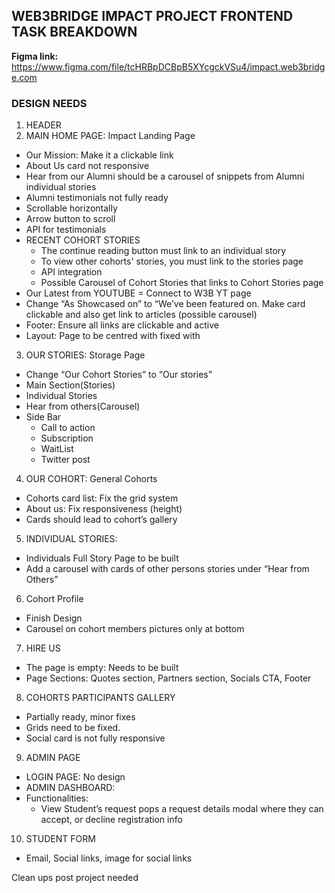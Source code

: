 ## WEB3BRIDGE IMPACT PROJECT FRONTEND TASK BREAKDOWN

<b>Figma link:</b> https://www.figma.com/file/tcHRBpDCBpB5XYcgckVSu4/impact.web3bridge.com

### DESIGN NEEDS

1. HEADER
2. MAIN HOME PAGE: Impact Landing Page

- Our Mission: Make it a clickable link
- About Us card not responsive
- Hear from our Alumni should be a carousel of snippets from Alumni individual stories
- Alumni testimonials not fully ready
- Scrollable horizontally
- Arrow button to scroll
- API for testimonials
- RECENT COHORT STORIES
  - The continue reading button must link to an individual story
  - To view other cohorts' stories, you must link to the stories page
  - API integration
  - Possible Carousel of Cohort Stories that links to Cohort Stories page
- Our Latest from YOUTUBE = Connect to W3B YT page
- Change “As Showcased on” to “We’ve been featured on. Make card clickable and also get link to articles (possible carousel)
- Footer: Ensure all links are clickable and active
- Layout: Page to be centred with fixed with

3. OUR STORIES: Storage Page

- Change “Our Cohort Stories” to “Our stories”
- Main Section(Stories)
- Individual Stories
- Hear from others(Carousel)
- Side Bar
  - Call to action
  - Subscription
  - WaitList
  - Twitter post

4. OUR COHORT: General Cohorts

- Cohorts card list: Fix the grid system
- About us: Fix responsiveness (height)
- Cards should lead to cohort’s gallery

5. INDIVIDUAL STORIES:

- Individuals Full Story Page to be built
- Add a carousel with cards of other persons stories under “Hear from Others”

6. Cohort Profile

- Finish Design
- Carousel on cohort members pictures only at bottom

7. HIRE US

- The page is empty: Needs to be built
- Page Sections: Quotes section, Partners section, Socials CTA, Footer

8. COHORTS PARTICIPANTS GALLERY

- Partially ready, minor fixes
- Grids need to be fixed.
- Social card is not fully responsive

9. ADMIN PAGE

- LOGIN PAGE: No design
- ADMIN DASHBOARD:
- Functionalities:
  - View Student’s request pops a request details modal where they can accept, or decline registration info

10. STUDENT FORM

- Email, Social links, image for social links

Clean ups post project needed
